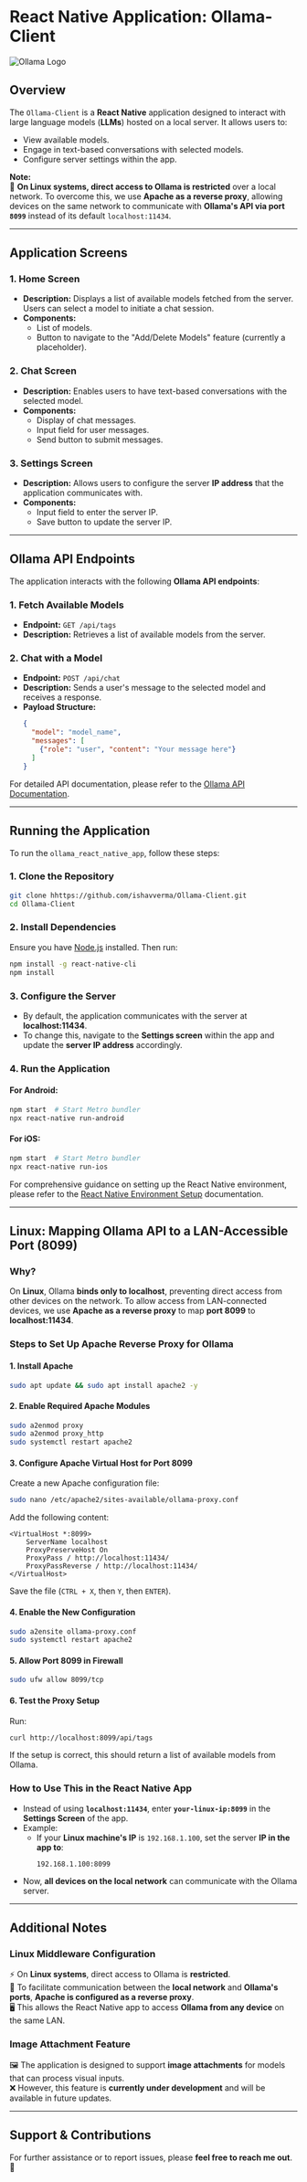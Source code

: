 # **React Native Application: Ollama-Client**

![Ollama Logo](./ollama.png)

## **Overview**

The `Ollama-Client` is a **React Native** application designed to interact with large language models (**LLMs**) hosted on a local server. It allows users to:

- View available models.
- Engage in text-based conversations with selected models.
- Configure server settings within the app.

**Note:**  
🚀 **On Linux systems, direct access to Ollama is restricted** over a local network. To overcome this, we use **Apache as a reverse proxy**, allowing devices on the same network to communicate with **Ollama's API via port `8099`** instead of its default `localhost:11434`.

---

## **Application Screens**

### **1. Home Screen**
- **Description:** Displays a list of available models fetched from the server. Users can select a model to initiate a chat session.
- **Components:**
  - List of models.
  - Button to navigate to the "Add/Delete Models" feature (currently a placeholder).

### **2. Chat Screen**
- **Description:** Enables users to have text-based conversations with the selected model.
- **Components:**
  - Display of chat messages.
  - Input field for user messages.
  - Send button to submit messages.

### **3. Settings Screen**
- **Description:** Allows users to configure the server **IP address** that the application communicates with.
- **Components:**
  - Input field to enter the server IP.
  - Save button to update the server IP.

---

## **Ollama API Endpoints**

The application interacts with the following **Ollama API endpoints**:

### **1. Fetch Available Models**
- **Endpoint:** `GET /api/tags`
- **Description:** Retrieves a list of available models from the server.

### **2. Chat with a Model**
- **Endpoint:** `POST /api/chat`
- **Description:** Sends a user's message to the selected model and receives a response.
- **Payload Structure:**
  ```json
  {
    "model": "model_name",
    "messages": [
      {"role": "user", "content": "Your message here"}
    ]
  }
  ```

For detailed API documentation, please refer to the [Ollama API Documentation](https://github.com/ollama/ollama/blob/main/docs/api.md).

---

## **Running the Application**

To run the `ollama_react_native_app`, follow these steps:

### **1. Clone the Repository**
```sh
git clone hhttps://github.com/ishavverma/Ollama-Client.git
cd Ollama-Client
```

### **2. Install Dependencies**
Ensure you have [Node.js](https://nodejs.org/) installed. Then run:

```sh
npm install -g react-native-cli
npm install
```

### **3. Configure the Server**
- By default, the application communicates with the server at **localhost:11434**.
- To change this, navigate to the **Settings screen** within the app and update the **server IP address** accordingly.

### **4. Run the Application**
#### **For Android:**
```sh
npm start  # Start Metro bundler
npx react-native run-android
```
#### **For iOS:**
```sh
npm start  # Start Metro bundler
npx react-native run-ios
```

For comprehensive guidance on setting up the React Native environment, please refer to the [React Native Environment Setup](https://reactnative.dev/docs/environment-setup) documentation.

---

## **Linux: Mapping Ollama API to a LAN-Accessible Port (8099)**

### **Why?**
On **Linux**, Ollama **binds only to localhost**, preventing direct access from other devices on the network. To allow access from LAN-connected devices, we use **Apache as a reverse proxy** to map **port 8099** to **localhost:11434**.

### **Steps to Set Up Apache Reverse Proxy for Ollama**

#### **1. Install Apache**
```sh
sudo apt update && sudo apt install apache2 -y
```

#### **2. Enable Required Apache Modules**
```sh
sudo a2enmod proxy
sudo a2enmod proxy_http
sudo systemctl restart apache2
```

#### **3. Configure Apache Virtual Host for Port 8099**
Create a new Apache configuration file:
```sh
sudo nano /etc/apache2/sites-available/ollama-proxy.conf
```
Add the following content:
```
<VirtualHost *:8099>
    ServerName localhost
    ProxyPreserveHost On
    ProxyPass / http://localhost:11434/
    ProxyPassReverse / http://localhost:11434/
</VirtualHost>
```
Save the file (`CTRL + X`, then `Y`, then `ENTER`).

#### **4. Enable the New Configuration**
```sh
sudo a2ensite ollama-proxy.conf
sudo systemctl restart apache2
```

#### **5. Allow Port 8099 in Firewall**
```sh
sudo ufw allow 8099/tcp
```

#### **6. Test the Proxy Setup**
Run:
```sh
curl http://localhost:8099/api/tags
```
If the setup is correct, this should return a list of available models from Ollama.

### **How to Use This in the React Native App**
- Instead of using **`localhost:11434`**, enter **`your-linux-ip:8099`** in the **Settings Screen** of the app.
- Example:
  - If your **Linux machine's IP** is `192.168.1.100`, set the server **IP in the app to**:
    ```
    192.168.1.100:8099
    ```
- Now, **all devices on the local network** can communicate with the Ollama server.

---

## **Additional Notes**

### **Linux Middleware Configuration**
⚡ On **Linux systems**, direct access to Ollama is **restricted**.  
🚀 To facilitate communication between the **local network** and **Ollama's ports**, **Apache is configured as a reverse proxy**.  
🖥️ This allows the React Native app to access **Ollama from any device** on the same LAN.

### **Image Attachment Feature**
🖼️ The application is designed to support **image attachments** for models that can process visual inputs.  
❌ However, this feature is **currently under development** and will be available in future updates.

---

## **Support & Contributions**
For further assistance or to report issues, please **feel free to reach me out**. 🚀